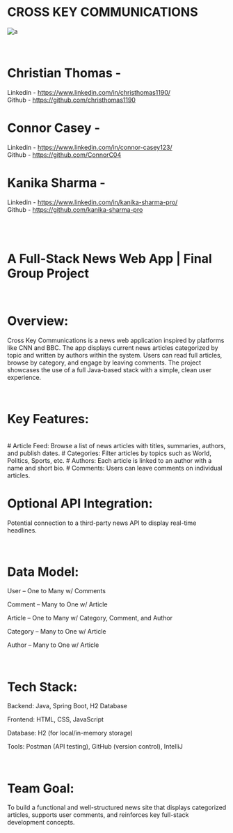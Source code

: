 # CROSS KEY COMMUNICATIONS

![a](https://github.com/user-attachments/assets/27db53a8-9440-4b1f-924a-a0394644831f)


<br>

# Christian Thomas - 
Linkedin - https://www.linkedin.com/in/christhomas1190/ <br>
Github - https://github.com/christhomas1190


# Connor Casey - 
Linkedin - https://www.linkedin.com/in/connor-casey123/
<br>
Github - https://github.com/ConnorC04


# Kanika Sharma - 
Linkedin - https://www.linkedin.com/in/kanika-sharma-pro/ <br>
Github - https://github.com/kanika-sharma-pro


<br>
<br>

  # A Full-Stack News Web App | Final Group Project 

  <br>

# Overview:

Cross Key Communications is a news web application inspired by platforms like CNN and BBC. The app displays current news articles categorized by topic and written by authors within the system. Users can read full articles, browse by category, and engage by leaving comments. The project showcases the use of a full Java-based stack with a simple, clean user experience.

<br>

# Key Features:

<br>
# Article Feed: 
Browse a list of news articles with titles, summaries, authors, and publish dates.
# Categories: 
Filter articles by topics such as World, Politics, Sports, etc.
# Authors: 
Each article is linked to an author with a name and short bio.
# Comments: 
Users can leave comments on individual articles.

# Optional API Integration: 
Potential connection to a third-party news API to display real-time headlines.

<br>

# Data Model:

User – One to Many w/ Comments

Comment – Many to One w/ Article

Article – One to Many w/ Category, Comment, and Author

Category – Many to One w/ Article

Author – Many to One w/ Article

<br>

# Tech Stack:

Backend: Java, Spring Boot, H2 Database

Frontend: HTML, CSS, JavaScript

Database: H2 (for local/in-memory storage)

Tools: Postman (API testing), GitHub (version control), IntelliJ

<br>

# Team Goal:
To build a functional and well-structured news site that displays categorized articles, supports user comments, and reinforces key full-stack development concepts.
